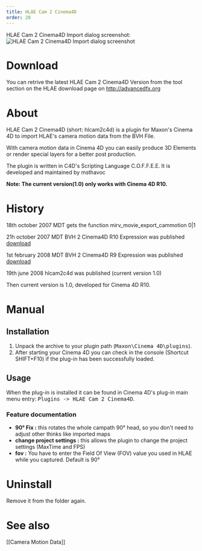 ```yaml
---
title: HLAE Cam 2 Cinema4D
order: 20
---
```


HLAE Cam 2 Cinema4D Import dialog screenshot:<br />
![HLAE Cam 2 Cinema4D Import dialog screenshot](https://user-images.githubusercontent.com/3610128/63039720-3004d000-bec4-11e9-9ca4-2a9d16e4c6ed.gif)

# Download

You can retrive the latest HLAE Cam 2 Cinema4D Version from the tool section on the HLAE download page on  http://advancedfx.org


# About

HLAE Cam 2 Cinema4D (short: hlcam2c4d)
is a plugin for Maxon's Cinema 4D to import HLAE's camera motion data from the BVH File.

With camera motion data in Cinema 4D you can easily produce 3D Elements or render special layers for a better post production.

The plugin is written in C4D's Scripting Language C.O.F.F.E.E.
It is developed and maintained by msthavoc

**Note: The current version(1.0) only works with Cinema 4D R10.**

# History

18th october 2007 MDT gets the function mirv_movie_export_cammotion 0|1

21h october 2007 MDT BVH 2 Cinema4D R10 Expression was published [download](http://mst-gaming.de/index.php?site=files&file=158)

1st february 2008 MDT BVH 2 Cinema4D R9 Expression was published [download](http://mst-gaming.de/index.php?site=files&file=159)

19th june 2008 hlcam2c4d was published (current version 1.0)

Then current version is 1.0, developed for Cinema 4D R10.

# Manual

## Installation

1. Unpack the archive to your plugin path (<tt>Maxon\Cinema 4D\plugins</tt>).
2. After starting your Cinema 4D you can check in the console (Shortcut SHIFT+F10) if the plug-in has been successfully loaded.


## Usage

When the plug-in is installed it can be found in Cinema 4D's plug-in main menu entry: <tt>Plugins -&gt; HLAE Cam 2 Cinema4D</tt>.   


### Feature documentation

* **90° Fix :** this rotates the whole campath 90° head, so you don't need to adjust other thinks like imported maps
* **change project settings :** this allows the plugin to change the project settings (MaxTime and FPS)
* **fov :** You have to enter the Field Of View (FOV) value you used in HLAE while you captured. Default is 90°


# Uninstall

Remove it from the folder again.


# See also

[[Camera Motion Data]]
